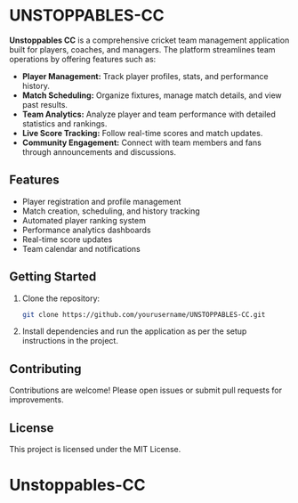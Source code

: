 # UNSTOPPABLES-CC

**Unstoppables CC** is a comprehensive cricket team management application built for players, coaches, and managers. The platform streamlines team operations by offering features such as:

- **Player Management:** Track player profiles, stats, and performance history.
- **Match Scheduling:** Organize fixtures, manage match details, and view past results.
- **Team Analytics:** Analyze player and team performance with detailed statistics and rankings.
- **Live Score Tracking:** Follow real-time scores and match updates.
- **Community Engagement:** Connect with team members and fans through announcements and discussions.

## Features

- Player registration and profile management
- Match creation, scheduling, and history tracking
- Automated player ranking system
- Performance analytics dashboards
- Real-time score updates
- Team calendar and notifications

## Getting Started

1. Clone the repository:
    ```bash
    git clone https://github.com/yourusername/UNSTOPPABLES-CC.git
    ```
2. Install dependencies and run the application as per the setup instructions in the project.

## Contributing

Contributions are welcome! Please open issues or submit pull requests for improvements.

## License

This project is licensed under the MIT License.


# Unstoppables-CC